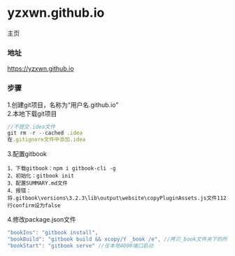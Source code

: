 # yzxwn.github.io
主页

### 地址
https://yzxwn.github.io

### 步骤
1.创建git项目，名称为“用户名.github.io”<br/>
2.本地下载git项目
```js
//不提交.idea文件
git rm -r --cached .idea
在.gitignore文件中添加.idea

```
3.配置gitbook
```
1、下载gitbook：npm i gitbook-cli -g
2、初始化：gitbook init
3、配置SUMMARY.md文件
4、报错：将.gitbook\versions\3.2.3\lib\output\website\copyPluginAssets.js文件112行confirm设为false
```
4.修改package.json文件
```js
"bookIns": "gitbook install",
"bookBuild": "gitbook build && xcopy/Y _book /e", //拷贝_book文件夹下的所有文件到根目录
"bookStart": "gitbook serve" //在本地4000端口启动
```

